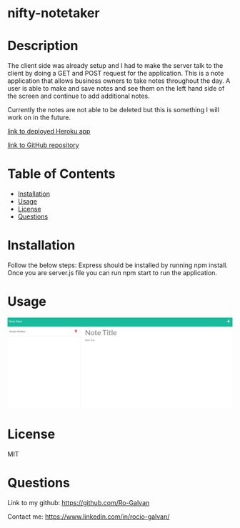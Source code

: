 # nifty-notetaker

# Description
  The client side was already setup and I had to make the server talk to the client by doing a GET and POST request for the application. This is a note application that allows business owners to take notes throughout the day. A user is able to make and save notes and see them on the left hand side of the screen and continue to add additional notes. 

  Currently the notes are not able to be deleted but this is something I will work on in the future. 

[link to deployed Heroku app](https://morning-wildwood-40959.herokuapp.com/notes)

[link to GitHub repository](https://github.com/Ro-Galvan/nifty-notetaker)


# Table of Contents
  - [Installation](#installation)
  - [Usage](#usage)
  - [License](#license)
  - [Questions](#questions)
# Installation
  Follow the below steps: 
  Express should be installed by running npm install. Once you are server.js file you can run npm start to run the application. 
# Usage
![Website Overview](./assets/deployed-app-screenshot.jpg)
# License
 MIT
# Questions
  Link to my github:
  https://github.com/Ro-Galvan
 
  Contact me:
  https://www.linkedin.com/in/rocio-galvan/ 
